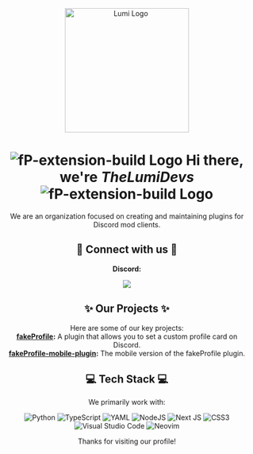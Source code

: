 <div align="center">

<img src="https://camo.githubusercontent.com/4f040c74b41366ab85967e63b2581f2af866f4f4ca39dbabb34fc570967a5dc7/68747470733a2f2f692e696d6775722e636f6d2f69446c7367374c2e706e67" Alt="Lumi Logo" width="250">

# <img src="https://avatars.githubusercontent.com/u/221838119?s=25" alt="fP-extension-build Logo"> Hi there, we're _TheLumiDevs_ <img src="https://avatars.githubusercontent.com/u/221838119?s=25" alt="fP-extension-build Logo">

We are an organization focused on creating and maintaining plugins for Discord mod clients.

## 🔗 Connect with us 🔗
**Discord:**  

[![](https://dcbadge.limes.pink/api/server/ffmkewQ4R7?style=flat)](https://discord.gg/ffmkewQ4R7)

## ✨ Our Projects ✨
Here are some of our key projects:  
**[fakeProfile](https://github.com/TheLumiDevs/fakeProfile):** A plugin that allows you to set a custom profile card on Discord.  
**[fakeProfile-mobile-plugin](https://github.com/TheLumiDevs/fakeProfile-mobile-plugin):** The mobile version of the fakeProfile plugin.

## 💻 Tech Stack 💻
We primarily work with:  

![Python](https://img.shields.io/badge/python-3670A0?style=for-the-badge&logo=python&logoColor=ffdd54) ![TypeScript](https://img.shields.io/badge/typescript-%23007ACC.svg?style=for-the-badge&logo=typescript&logoColor=white) ![YAML](https://img.shields.io/badge/yaml-%23ffffff.svg?style=for-the-badge&logo=yaml&logoColor=151515) ![NodeJS](https://img.shields.io/badge/node.js-6DA55F?style=for-the-badge&logo=node.js&logoColor=white) 	![Next JS](https://img.shields.io/badge/Next-black?style=for-the-badge&logo=next.js&logoColor=white) ![CSS3](https://img.shields.io/badge/css3-%231572B6.svg?style=for-the-badge&logo=css3&logoColor=white) ![Visual Studio Code](https://img.shields.io/badge/Visual%20Studio%20Code-0078d7.svg?style=for-the-badge&logo=visual-studio-code&logoColor=white) ![Neovim](https://img.shields.io/badge/NeoVim-%2357A143.svg?&style=for-the-badge&logo=neovim&logoColor=white)

Thanks for visiting our profile!

</div>
